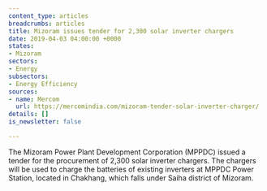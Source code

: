 ```yaml
---
content_type: articles
breadcrumbs: articles
title: Mizoram issues tender for 2,300 solar inverter chargers
date: 2019-04-03 04:00:00 +0000
states:
- Mizoram
sectors:
- Energy
subsectors:
- Energy Efficiency
sources:
- name: Mercom
  url: https://mercomindia.com/mizoram-tender-solar-inverter-charger/
details: []
is_newsletter: false

---
```

The Mizoram Power Plant Development Corporation (MPPDC) issued a tender for the procurement of 2,300 solar inverter chargers. The chargers will be used to charge the batteries of existing inverters at MPPDC Power Station, located in Chakhang, which falls under Saiha district of Mizoram.
